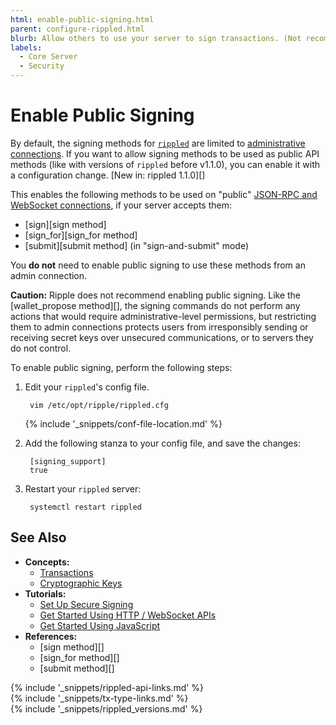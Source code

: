 ```yaml
---
html: enable-public-signing.html
parent: configure-rippled.html
blurb: Allow others to use your server to sign transactions. (Not recommended)
labels:
  - Core Server
  - Security
---
```

# Enable Public Signing

By default, the signing methods for [`rippled`](xrpl-servers.html) are limited to [administrative connections](admin-api-methods.html). If you want to allow signing methods to be used as public API methods (like with versions of `rippled` before v1.1.0), you can enable it with a configuration change. [New in: rippled 1.1.0][]

This enables the following methods to be used on "public" [JSON-RPC and WebSocket connections](get-started-using-http-websocket-apis.html), if your server accepts them:

- [sign][sign method]
- [sign_for][sign_for method]
- [submit][submit method] (in "sign-and-submit" mode)

You **do not** need to enable public signing to use these methods from an admin connection.

**Caution:** Ripple does not recommend enabling public signing. Like the [wallet_propose method][], the signing commands do not perform any actions that would require administrative-level permissions, but restricting them to admin connections protects users from irresponsibly sending or receiving secret keys over unsecured communications, or to servers they do not control.

To enable public signing, perform the following steps:

1. Edit your `rippled`'s config file.

        vim /etc/opt/ripple/rippled.cfg

    {% include '_snippets/conf-file-location.md' %}<!--_ -->

2. Add the following stanza to your config file, and save the changes:

        [signing_support]
        true

3. Restart your `rippled` server:

        systemctl restart rippled

## See Also

- **Concepts:**
    - [Transactions](transactions.html)
    - [Cryptographic Keys](cryptographic-keys.html)
- **Tutorials:**
    - [Set Up Secure Signing](secure-signing.html)
    - [Get Started Using HTTP / WebSocket APIs](get-started-using-http-websocket-apis.html)
    - [Get Started Using JavaScript](get-started-using-javascript.html)
- **References:**
    - [sign method][]
    - [sign_for method][]
    - [submit method][]


<!--{# common link defs #}-->
{% include '_snippets/rippled-api-links.md' %}			
{% include '_snippets/tx-type-links.md' %}			
{% include '_snippets/rippled_versions.md' %}
